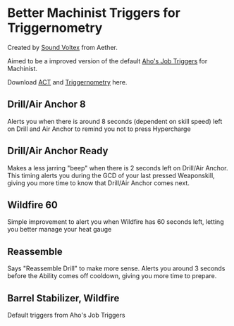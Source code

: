 # Better Machinist Triggers for Triggernometry 

Created by [Sound Voltex](https://cdn.discordapp.com/attachments/671884056526323772/784666274625355796/unknown.png) from Aether.

Aimed to be a improved version of the default [Aho's Job Triggers](https://github.com/paissaheavyindustries/Triggernometry/blob/master/Repositories/manifest.xml) for Machinist.

Download [ACT](https://advancedcombattracker.com/download.php) and [Triggernometry](https://github.com/paissaheavyindustries/Triggernometry) here.
## Drill/Air Anchor 8
Alerts you when there is around 8 seconds (dependent on skill speed) left on Drill and Air Anchor to remind you not to press Hypercharge
## Drill/Air Anchor Ready
Makes a less jarring "beep" when there is 2 seconds left on Drill/Air Anchor. This timing alerts you during the GCD of your last pressed Weaponskill, giving you more time to know that Drill/Air Anchor comes next.
## Wildfire 60
Simple improvement to alert you when Wildfire has 60 seconds left, letting you better manage your heat gauge
## Reassemble
Says "Reassemble Drill" to make more sense. Alerts you around 3 seconds before the Ability comes off cooldown, giving you more time to prepare. 
## Barrel Stabilizer, Wildfire
Default triggers from Aho's Job Triggers 